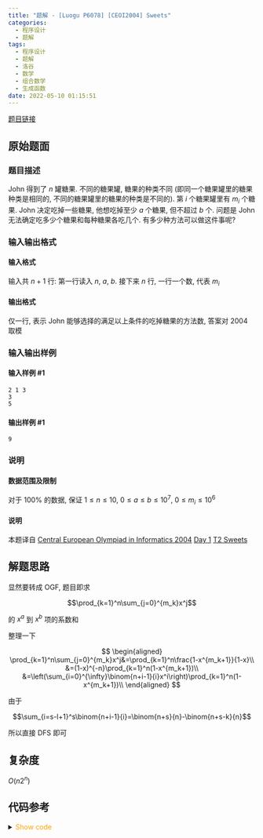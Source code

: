 ```yaml
---
title: "题解 - [Luogu P6078] [CEOI2004] Sweets"
categories:
  - 程序设计
  - 题解
tags:
  - 程序设计
  - 题解
  - 洛谷
  - 数学
  - 组合数学
  - 生成函数
date: 2022-05-10 01:15:51
---
```


[题目链接](https://www.luogu.com.cn/problem/P6078)

<!-- more -->

## 原始题面

### 题目描述

John 得到了 $n$ 罐糖果. 不同的糖果罐, 糖果的种类不同 (即同一个糖果罐里的糖果种类是相同的, 不同的糖果罐里的糖果的种类是不同的). 第 $i$ 个糖果罐里有 $m_{i}$ 个糖果. John 决定吃掉一些糖果, 他想吃掉至少 $a$ 个糖果, 但不超过 $b$ 个. 问题是 John 无法确定吃多少个糖果和每种糖果各吃几个. 有多少种方法可以做这件事呢?

### 输入输出格式

#### 输入格式

输入共 $n+1$ 行: 第一行读入 $n$, $a$, $b$. 接下来 $n$ 行, 一行一个数, 代表 $m_{i}$

#### 输出格式

仅一行, 表示 John 能够选择的满足以上条件的吃掉糖果的方法数, 答案对 $2004$ 取模

### 输入输出样例

#### 输入样例 #1

```input1
2 1 3
3
5
```

#### 输出样例 #1

```output1
9
```

### 说明

#### 数据范围及限制

对于 $100\%$ 的数据, 保证 $1\leq n \leq 10$, $0\leq a \leq b \leq 10^7$, $0 \leq m_{i} \leq 10^6$

#### 说明

本题译自 [Central European Olympiad in Informatics 2004](https://www.oi.edu.pl/old/php/ceoi2004.php?module=show&file=news) [Day 1](https://www.oi.edu.pl/old/php/ceoi2004.php?module=show&file=tasks) [T2 Sweets](https://www.oi.edu.pl/old/ceoi2004/problems/swe.pdf)

## 解题思路

显然要转成 OGF, 题目即求

$$\prod_{k=1}^n\sum_{j=0}^{m_k}x^j$$

的 $x^a$ 到 $x^b$ 项的系数和

整理一下

$$
\begin{aligned}
  \prod_{k=1}^n\sum_{j=0}^{m_k}x^j&=\prod_{k=1}^n\frac{1-x^{m_k+1}}{1-x}\\
  &=(1-x)^{-n}\prod_{k=1}^n(1-x^{m_k+1})\\
  &=\left(\sum_{i=0}^{\infty}\binom{n+i-1}{i}x^i\right)\prod_{k=1}^n(1-x^{m_k+1})\\
\end{aligned}
$$

由于

$$\sum_{i=s-l+1}^s\binom{n+i-1}{i}=\binom{n+s}{n}-\binom{n+s-k}{n}$$

所以直接 DFS 即可

## 复杂度

$O(n2^n)$

## 代码参考

<details>
<summary><font color='orange'>Show code</font></summary>

{% icodeweb cpa_cpp title:Luogu_6078 Luogu/6078/0.cpp %}

</details>
